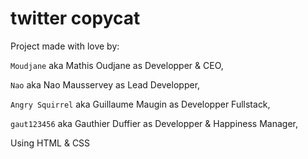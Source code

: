 # <h1> twitter copycat </h1>

Project made with love by:

```Moudjane``` aka Mathis Oudjane as Developper & CEO,

```Nao``` aka Nao Mausservey as Lead Developper,

```Angry Squirrel``` aka Guillaume Maugin as Developper Fullstack,

```gaut123456``` aka Gauthier Duffier as Developper & Happiness Manager,

Using HTML & CSS
